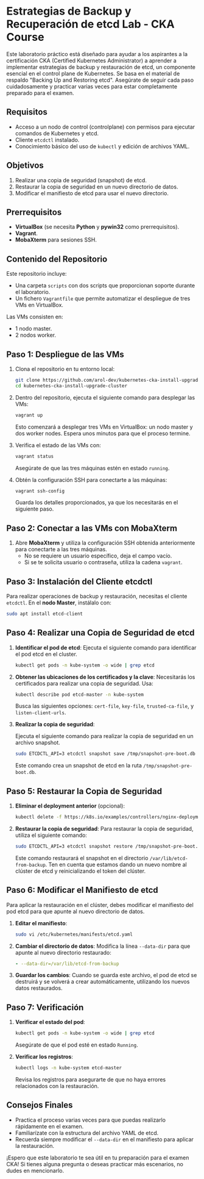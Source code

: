 # Estrategias de Backup y Recuperación de etcd Lab - CKA Course

Este laboratorio práctico está diseñado para ayudar a los aspirantes a la certificación CKA (Certified Kubernetes Administrator) a aprender a implementar estrategias de backup y restauración de etcd, un componente esencial en el control plane de Kubernetes. Se basa en el material de respaldo "Backing Up and Restoring etcd". Asegúrate de seguir cada paso cuidadosamente y practicar varias veces para estar completamente preparado para el examen.

## Requisitos

- Acceso a un nodo de control (controlplane) con permisos para ejecutar comandos de Kubernetes y etcd.
- Cliente `etcdctl` instalado.
- Conocimiento básico del uso de `kubectl` y edición de archivos YAML.

## Objetivos

1. Realizar una copia de seguridad (snapshot) de etcd.
2. Restaurar la copia de seguridad en un nuevo directorio de datos.
3. Modificar el manifiesto de etcd para usar el nuevo directorio.

## Prerrequisitos

- **VirtualBox** (se necesita **Python** y **pywin32** como prerrequisitos).
- **Vagrant**.
- **MobaXterm** para sesiones SSH.

## Contenido del Repositorio

Este repositorio incluye:

- Una carpeta `scripts` con dos scripts que proporcionan soporte durante el laboratorio.
- Un fichero `Vagrantfile` que permite automatizar el despliegue de tres VMs en VirtualBox.

Las VMs consisten en:

- 1 nodo master.
- 2 nodos worker.

## Paso 1: Despliegue de las VMs

1. Clona el repositorio en tu entorno local:

   ```bash
   git clone https://github.com/arol-dev/kubernetes-cka-install-upgrade-cluster.git
   cd kubernetes-cka-install-upgrade-cluster
   ```

2. Dentro del repositorio, ejecuta el siguiente comando para desplegar las VMs:

   ```bash
   vagrant up
   ```

   Esto comenzará a desplegar tres VMs en VirtualBox: un nodo master y dos worker nodes. Espera unos minutos para que el proceso termine.

3. Verifica el estado de las VMs con:

   ```bash
   vagrant status
   ```

   Asegúrate de que las tres máquinas estén en estado `running`.

4. Obtén la configuración SSH para conectarte a las máquinas:

   ```bash
   vagrant ssh-config
   ```

   Guarda los detalles proporcionados, ya que los necesitarás en el siguiente paso.

## Paso 2: Conectar a las VMs con MobaXterm

1. Abre **MobaXterm** y utiliza la configuración SSH obtenida anteriormente para conectarte a las tres máquinas.
   - No se requiere un usuario específico, deja el campo vacío.
   - Si se te solicita usuario o contraseña, utiliza la cadena `vagrant`.

## Paso 3: Instalación del Cliente etcdctl

Para realizar operaciones de backup y restauración, necesitas el cliente `etcdctl`. En el **nodo Master**, instálalo con:

```bash
sudo apt install etcd-client
```

## Paso 4: Realizar una Copia de Seguridad de etcd

1. **Identificar el pod de etcd**: Ejecuta el siguiente comando para identificar el pod etcd en el cluster.

   ```bash
   kubectl get pods -n kube-system -o wide | grep etcd
   ```

2. **Obtener las ubicaciones de los certificados y la clave**: Necesitarás los certificados para realizar una copia de seguridad. Usa:

   ```bash
   kubectl describe pod etcd-master -n kube-system
   ```

   Busca las siguientes opciones: `cert-file`, `key-file`, `trusted-ca-file`, y `listen-client-urls`.

3. **Realizar la copia de seguridad**:

   Ejecuta el siguiente comando para realizar la copia de seguridad en un archivo snapshot.

   ```bash
   sudo ETCDCTL_API=3 etcdctl snapshot save /tmp/snapshot-pre-boot.db      --endpoints=https://127.0.0.1:2379      --cacert=/etc/kubernetes/pki/etcd/ca.crt      --cert=/etc/kubernetes/pki/etcd/server.crt      --key=/etc/kubernetes/pki/etcd/server.key
   ```

   Este comando crea un snapshot de etcd en la ruta `/tmp/snapshot-pre-boot.db`.

## Paso 5: Restaurar la Copia de Seguridad

1. **Eliminar el deployment anterior** (opcional):

   ```bash
   kubectl delete -f https://k8s.io/examples/controllers/nginx-deployment.yaml
   ```

2. **Restaurar la copia de seguridad**: Para restaurar la copia de seguridad, utiliza el siguiente comando:

   ```bash
   sudo ETCDCTL_API=3 etcdctl snapshot restore /tmp/snapshot-pre-boot.db      --name=master      --data-dir=/var/lib/etcd-from-backup      --initial-cluster=master=https://127.0.0.1:2380      --initial-cluster-token=etcd-cluster-1      --initial-advertise-peer-urls=https://127.0.0.1:2380      --cacert=/etc/kubernetes/pki/etcd/ca.crt      --cert=/etc/kubernetes/pki/etcd/server.crt      --key=/etc/kubernetes/pki/etcd/server.key
   ```

   Este comando restaurará el snapshot en el directorio `/var/lib/etcd-from-backup`. Ten en cuenta que estamos dando un nuevo nombre al clúster de etcd y reinicializando el token del clúster.

## Paso 6: Modificar el Manifiesto de etcd

Para aplicar la restauración en el clúster, debes modificar el manifiesto del pod etcd para que apunte al nuevo directorio de datos.

1. **Editar el manifiesto**:

   ```bash
   sudo vi /etc/kubernetes/manifests/etcd.yaml
   ```

2. **Cambiar el directorio de datos**: Modifica la línea `--data-dir` para que apunte al nuevo directorio restaurado:

   ```yaml
   - --data-dir=/var/lib/etcd-from-backup
   ```

3. **Guardar los cambios**: Cuando se guarda este archivo, el pod de etcd se destruirá y se volverá a crear automáticamente, utilizando los nuevos datos restaurados.

## Paso 7: Verificación

1. **Verificar el estado del pod**:

   ```bash
   kubectl get pods -n kube-system -o wide | grep etcd
   ```

   Asegúrate de que el pod esté en estado `Running`.

2. **Verificar los registros**:

   ```bash
   kubectl logs -n kube-system etcd-master
   ```

   Revisa los registros para asegurarte de que no haya errores relacionados con la restauración.

## Consejos Finales

- Practica el proceso varias veces para que puedas realizarlo rápidamente en el examen.
- Familiarízate con la estructura del archivo YAML de etcd.
- Recuerda siempre modificar el `--data-dir` en el manifiesto para aplicar la restauración.

¡Espero que este laboratorio te sea útil en tu preparación para el examen CKA! Si tienes alguna pregunta o deseas practicar más escenarios, no dudes en mencionarlo.